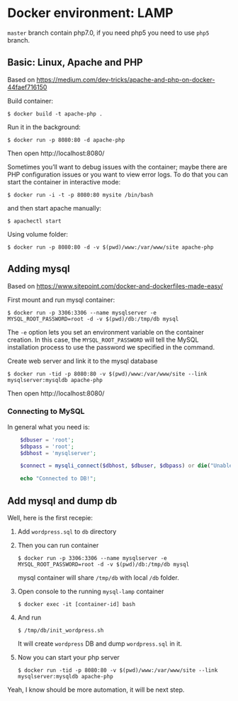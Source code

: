 # Docker environment: LAMP

`master` branch contain php7.0, if you need php5 you need to use `php5` branch.

## Basic: Linux, Apache and PHP

Based on https://medium.com/dev-tricks/apache-and-php-on-docker-44faef716150

Build container:
```
$ docker build -t apache-php .
```

Run it in the background:
```
$ docker run -p 8080:80 -d apache-php
```
Then open http://localhost:8080/

Sometimes you’ll want to debug issues with the container; maybe there are PHP configuration issues or you want to view error logs. To do that you can start the container in interactive mode:
```
$ docker run -i -t -p 8080:80 mysite /bin/bash
```
and then start apache manually:
```
$ apachectl start
```

Using volume folder:
```
$ docker run -p 8080:80 -d -v $(pwd)/www:/var/www/site apache-php
```

## Adding mysql

Based on https://www.sitepoint.com/docker-and-dockerfiles-made-easy/

First mount and run mysql container:
```
$ docker run -p 3306:3306 --name mysqlserver -e MYSQL_ROOT_PASSWORD=root -d -v $(pwd)/db:/tmp/db mysql
```
The `-e` option lets you set an environment variable on the container creation. In this case, the `MYSQL_ROOT_PASSWORD` will tell the MySQL installation process to use the password we specified in the command.

Create web server and link it to the mysql database
```
$ docker run -tid -p 8080:80 -v $(pwd)/www:/var/www/site --link mysqlserver:mysqldb apache-php
```
Then open http://localhost:8080/

### Connecting to MySQL

In general what you need is:
```php
    $dbuser = 'root';
    $dbpass = 'root';
    $dbhost = 'mysqlserver';

    $connect = mysqli_connect($dbhost, $dbuser, $dbpass) or die("Unable to Connect to '$dbhost'");

    echo "Connected to DB!";
```

## Add mysql and dump db

Well, here is the first recepie:

1. Add `wordpress.sql` to `db` directory

2. Then you can run container
    ```
    $ docker run -p 3306:3306 --name mysqlserver -e MYSQL_ROOT_PASSWORD=root -d -v $(pwd)/db:/tmp/db mysql
    ```
    mysql container will share `/tmp/db` with local `/db` folder.

4. Open console to the running `mysql-lamp` container
    ```
    $ docker exec -it [container-id] bash
    ```

5. And run
    ```
    $ /tmp/db/init_wordpress.sh
    ```

    It will create `wordpress` DB and dump `wordpress.sql` in it.

6. Now you can start your php server
    ```
    $ docker run -tid -p 8080:80 -v $(pwd)/www:/var/www/site --link mysqlserver:mysqldb apache-php
    ```

Yeah, I know should be more automation, it will be next step.
